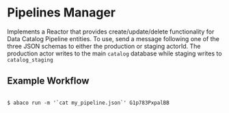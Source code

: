 # Pipelines Manager

Implements a Reactor that provides create/update/delete functionality for Data
Catalog Pipeline entities. To use, send a message following one of the three
JSON schemas to either the production or staging actorId. The production actor
writes to the main `catalog` database while staging writes to `catalog_staging`

## Example Workflow

```shell

$ abaco run -m '`cat my_pipeline.json`' G1p783PxpalBB

